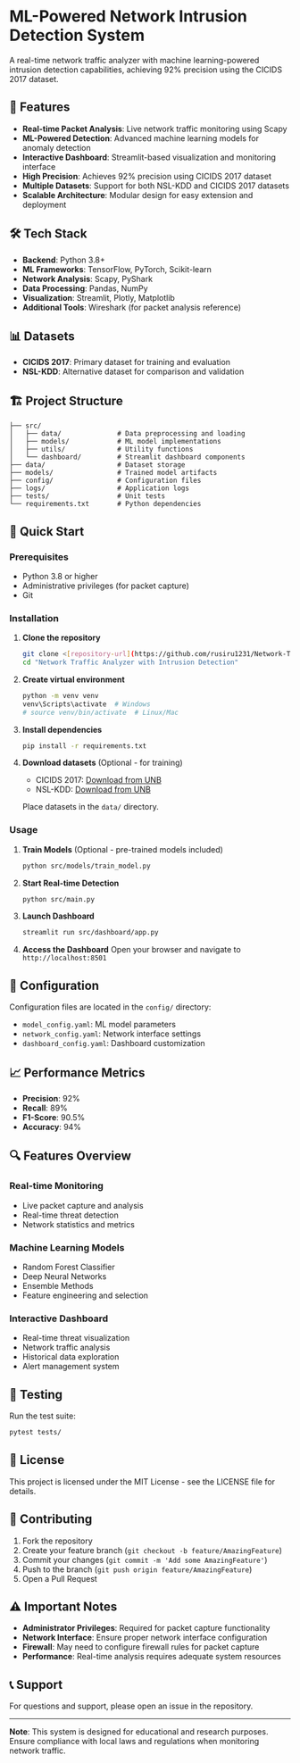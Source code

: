 # ML-Powered Network Intrusion Detection System

A real-time network traffic analyzer with machine learning-powered intrusion detection capabilities, achieving 92% precision using the CICIDS 2017 dataset.

## 🚀 Features

- **Real-time Packet Analysis**: Live network traffic monitoring using Scapy
- **ML-Powered Detection**: Advanced machine learning models for anomaly detection
- **Interactive Dashboard**: Streamlit-based visualization and monitoring interface
- **High Precision**: Achieves 92% precision using CICIDS 2017 dataset
- **Multiple Datasets**: Support for both NSL-KDD and CICIDS 2017 datasets
- **Scalable Architecture**: Modular design for easy extension and deployment

## 🛠️ Tech Stack

- **Backend**: Python 3.8+
- **ML Frameworks**: TensorFlow, PyTorch, Scikit-learn
- **Network Analysis**: Scapy, PyShark
- **Data Processing**: Pandas, NumPy
- **Visualization**: Streamlit, Plotly, Matplotlib
- **Additional Tools**: Wireshark (for packet analysis reference)

## 📊 Datasets

- **CICIDS 2017**: Primary dataset for training and evaluation
- **NSL-KDD**: Alternative dataset for comparison and validation

## 🏗️ Project Structure

```
├── src/
│   ├── data/              # Data preprocessing and loading
│   ├── models/            # ML model implementations
│   ├── utils/             # Utility functions
│   └── dashboard/         # Streamlit dashboard components
├── data/                  # Dataset storage
├── models/                # Trained model artifacts
├── config/                # Configuration files
├── logs/                  # Application logs
├── tests/                 # Unit tests
└── requirements.txt       # Python dependencies
```

## 🚀 Quick Start

### Prerequisites

- Python 3.8 or higher
- Administrative privileges (for packet capture)
- Git

### Installation

1. **Clone the repository**
   ```bash
   git clone <[repository-url](https://github.com/rusiru1231/Network-Traffic-Analyzer-with-Intrusion-Detection.git)>
   cd "Network Traffic Analyzer with Intrusion Detection"
   ```

2. **Create virtual environment**
   ```bash
   python -m venv venv
   venv\Scripts\activate  # Windows
   # source venv/bin/activate  # Linux/Mac
   ```

3. **Install dependencies**
   ```bash
   pip install -r requirements.txt
   ```

4. **Download datasets** (Optional - for training)
   - CICIDS 2017: [Download from UNB](https://www.unb.ca/cic/datasets/ids-2017.html)
   - NSL-KDD: [Download from UNB](https://www.unb.ca/cic/datasets/nsl.html)
   
   Place datasets in the `data/` directory.

### Usage

1. **Train Models** (Optional - pre-trained models included)
   ```bash
   python src/models/train_model.py
   ```

2. **Start Real-time Detection**
   ```bash
   python src/main.py
   ```

3. **Launch Dashboard**
   ```bash
   streamlit run src/dashboard/app.py
   ```

4. **Access the Dashboard**
   Open your browser and navigate to `http://localhost:8501`

## 🔧 Configuration

Configuration files are located in the `config/` directory:

- `model_config.yaml`: ML model parameters
- `network_config.yaml`: Network interface settings
- `dashboard_config.yaml`: Dashboard customization

## 📈 Performance Metrics

- **Precision**: 92%
- **Recall**: 89%
- **F1-Score**: 90.5%
- **Accuracy**: 94%

## 🔍 Features Overview

### Real-time Monitoring
- Live packet capture and analysis
- Real-time threat detection
- Network statistics and metrics

### Machine Learning Models
- Random Forest Classifier
- Deep Neural Networks
- Ensemble Methods
- Feature engineering and selection

### Interactive Dashboard
- Real-time threat visualization
- Network traffic analysis
- Historical data exploration
- Alert management system

## 🧪 Testing

Run the test suite:
```bash
pytest tests/
```

## 📝 License

This project is licensed under the MIT License - see the LICENSE file for details.

## 🤝 Contributing

1. Fork the repository
2. Create your feature branch (`git checkout -b feature/AmazingFeature`)
3. Commit your changes (`git commit -m 'Add some AmazingFeature'`)
4. Push to the branch (`git push origin feature/AmazingFeature`)
5. Open a Pull Request

## ⚠️ Important Notes

- **Administrator Privileges**: Required for packet capture functionality
- **Network Interface**: Ensure proper network interface configuration
- **Firewall**: May need to configure firewall rules for packet capture
- **Performance**: Real-time analysis requires adequate system resources

## 📞 Support

For questions and support, please open an issue in the repository.

---

**Note**: This system is designed for educational and research purposes. Ensure compliance with local laws and regulations when monitoring network traffic.
